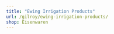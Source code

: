 ```yaml
---
title: "Ewing Irrigation Products"
url: /gilroy/ewing-irrigation-products/
shop: Eisenwaren
---
```

